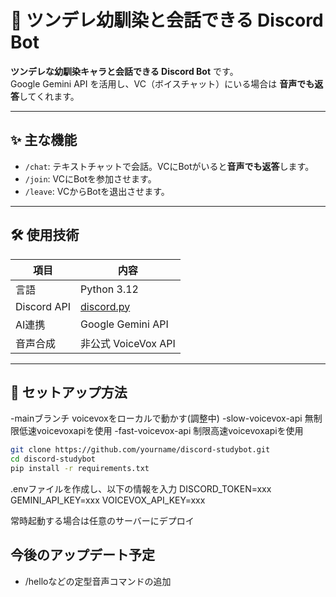 # 💬 ツンデレ幼馴染と会話できる Discord Bot

**ツンデレな幼馴染キャラと会話できる Discord Bot** です。  
Google Gemini API を活用し、VC（ボイスチャット）にいる場合は **音声でも返答**してくれます。  

---

## ✨ 主な機能

- `/chat`: テキストチャットで会話。VCにBotがいると**音声でも返答**します。
- `/join`: VCにBotを参加させます。
- `/leave`: VCからBotを退出させます。

---

## 🛠 使用技術

| 項目       | 内容                         |
|------------|------------------------------|
| 言語       | Python 3.12                  |
| Discord API | [discord.py](https://github.com/Rapptz/discord.py) |
| AI連携     | Google Gemini API            |
| 音声合成   | 非公式 VoiceVox API          |

---

## 🚀 セットアップ方法
-mainブランチ voicevoxをローカルで動かす(調整中)
-slow-voicevox-api 無制限低速voicevoxapiを使用
-fast-voicevox-api 制限高速voicevoxapiを使用

```bash
git clone https://github.com/yourname/discord-studybot.git
cd discord-studybot
pip install -r requirements.txt
```
.envファイルを作成し、以下の情報を入力
DISCORD_TOKEN=xxx
GEMINI_API_KEY=xxx
VOICEVOX_API_KEY=xxx

常時起動する場合は任意のサーバーにデプロイ

## 今後のアップデート予定
- /helloなどの定型音声コマンドの追加
